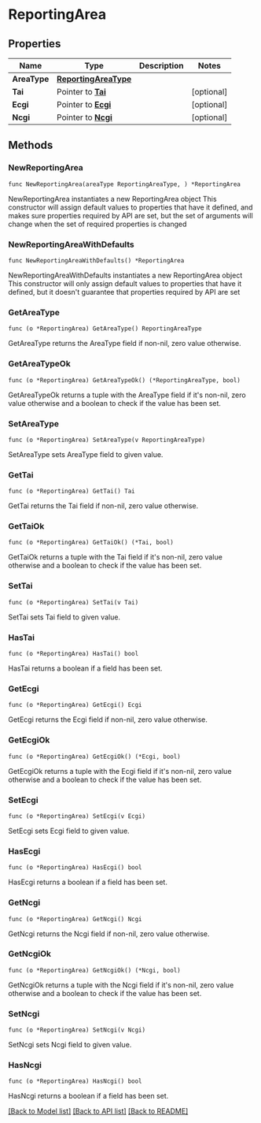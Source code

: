 # ReportingArea

## Properties

Name | Type | Description | Notes
------------ | ------------- | ------------- | -------------
**AreaType** | [**ReportingAreaType**](ReportingAreaType.md) |  | 
**Tai** | Pointer to [**Tai**](Tai.md) |  | [optional] 
**Ecgi** | Pointer to [**Ecgi**](Ecgi.md) |  | [optional] 
**Ncgi** | Pointer to [**Ncgi**](Ncgi.md) |  | [optional] 

## Methods

### NewReportingArea

`func NewReportingArea(areaType ReportingAreaType, ) *ReportingArea`

NewReportingArea instantiates a new ReportingArea object
This constructor will assign default values to properties that have it defined,
and makes sure properties required by API are set, but the set of arguments
will change when the set of required properties is changed

### NewReportingAreaWithDefaults

`func NewReportingAreaWithDefaults() *ReportingArea`

NewReportingAreaWithDefaults instantiates a new ReportingArea object
This constructor will only assign default values to properties that have it defined,
but it doesn't guarantee that properties required by API are set

### GetAreaType

`func (o *ReportingArea) GetAreaType() ReportingAreaType`

GetAreaType returns the AreaType field if non-nil, zero value otherwise.

### GetAreaTypeOk

`func (o *ReportingArea) GetAreaTypeOk() (*ReportingAreaType, bool)`

GetAreaTypeOk returns a tuple with the AreaType field if it's non-nil, zero value otherwise
and a boolean to check if the value has been set.

### SetAreaType

`func (o *ReportingArea) SetAreaType(v ReportingAreaType)`

SetAreaType sets AreaType field to given value.


### GetTai

`func (o *ReportingArea) GetTai() Tai`

GetTai returns the Tai field if non-nil, zero value otherwise.

### GetTaiOk

`func (o *ReportingArea) GetTaiOk() (*Tai, bool)`

GetTaiOk returns a tuple with the Tai field if it's non-nil, zero value otherwise
and a boolean to check if the value has been set.

### SetTai

`func (o *ReportingArea) SetTai(v Tai)`

SetTai sets Tai field to given value.

### HasTai

`func (o *ReportingArea) HasTai() bool`

HasTai returns a boolean if a field has been set.

### GetEcgi

`func (o *ReportingArea) GetEcgi() Ecgi`

GetEcgi returns the Ecgi field if non-nil, zero value otherwise.

### GetEcgiOk

`func (o *ReportingArea) GetEcgiOk() (*Ecgi, bool)`

GetEcgiOk returns a tuple with the Ecgi field if it's non-nil, zero value otherwise
and a boolean to check if the value has been set.

### SetEcgi

`func (o *ReportingArea) SetEcgi(v Ecgi)`

SetEcgi sets Ecgi field to given value.

### HasEcgi

`func (o *ReportingArea) HasEcgi() bool`

HasEcgi returns a boolean if a field has been set.

### GetNcgi

`func (o *ReportingArea) GetNcgi() Ncgi`

GetNcgi returns the Ncgi field if non-nil, zero value otherwise.

### GetNcgiOk

`func (o *ReportingArea) GetNcgiOk() (*Ncgi, bool)`

GetNcgiOk returns a tuple with the Ncgi field if it's non-nil, zero value otherwise
and a boolean to check if the value has been set.

### SetNcgi

`func (o *ReportingArea) SetNcgi(v Ncgi)`

SetNcgi sets Ncgi field to given value.

### HasNcgi

`func (o *ReportingArea) HasNcgi() bool`

HasNcgi returns a boolean if a field has been set.


[[Back to Model list]](../README.md#documentation-for-models) [[Back to API list]](../README.md#documentation-for-api-endpoints) [[Back to README]](../README.md)


